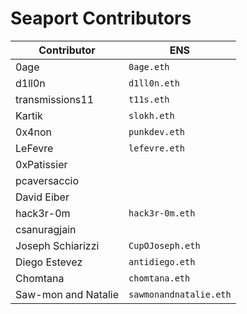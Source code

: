 # Seaport Contributors

Contributor                    | ENS
------------------------------ | ------------------------------
0age                           | `0age.eth`
d1ll0n                         | `d1ll0n.eth`
transmissions11                | `t11s.eth`
Kartik                         | `slokh.eth`
0x4non                         | `punkdev.eth`
LeFevre                        | `lefevre.eth`
0xPatissier                    |
pcaversaccio                   |
David Eiber                    |
hack3r-0m                      | `hack3r-0m.eth`
csanuragjain                   | 
Joseph Schiarizzi              | `CupOJoseph.eth`
Diego Estevez                  | `antidiego.eth`
Chomtana                       | `chomtana.eth`
Saw-mon and Natalie            | `sawmonandnatalie.eth`
